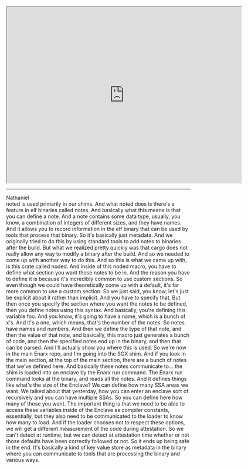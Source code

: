   
<iframe src="https://www.youtube.com/embed/C52YePpNJxw" height="480" width="640" allowFullScreen></iframe>
<hr />

Nathaniel  
noted is used primarily in our shims. And what noted does is there's a feature in elf binaries called notes. And basically what this means is that you can define a note. And a note contains some data type, usually, you know, a combination of integers of different sizes, and they have names. And it allows you to record information in the elf binary that can be used by tools that process that binary. So it's basically just metadata. And we originally tried to do this by using standard tools to add notes to binaries after the build. But what we realized pretty quickly was that cargo does not really allow any way to modify a binary after the build. And so we needed to come up with another way to do this. And so this is what we came up with, is this crate called noded. And inside of this noded macro, you have to define what section you want those notes to be in. And the reason you have to define it is because it's incredibly common to use custom sections. So even though we could have theoretically come up with a default, it's far more common to use a custom section. So we just said, you know, let's just be explicit about it rather than implicit. And you have to specify that. But then once you specify the section where you want the notes to be defined, then you define notes using this syntax. And basically, you're defining this variable foo. And you know, it's going to have a name, which is a bunch of x's. And it's a one, which means, that's the number of the notes. So notes have names and numbers. And then we define the type of that note, and then the value of that note, and basically, this macro just generates a bunch of code, and then the specified notes end up in the binary, and then that can be parsed. And I'll actually show you where this is used. So we're now in the main Enarx repo, and I'm going into the SGX shim. And if you look in the main section, at the top of the main section, there are a bunch of notes that we've defined here. And basically these notes communicate to... the shim is loaded into an enclave by the Enarx run command. The Enarx run command looks at the binary, and reads all the notes. And it defines things like what's the size of the Enclave? We can define how many SSA areas we want. We talked about that yesterday, how you can enter an enclave sort of recursively and you can have multiple SSAs. So you can define here how many of those you want. The important thing is that we need to be able to access these variables inside of the Enclave as compiler constants, essentially, but they also need to be communicated to the loader to know how many to load. And if the loader chooses not to respect these options, we will get a different measurement of the code during attestation. So we can't detect at runtime, but we can detect at attestation time whether or not those defaults have been correctly followed or not. So it ends up being safe in the end. It's basically a kind of key value store as metadata in the binary where you can communicate to tools that are processing the binary and various ways.
